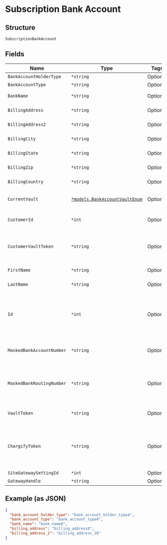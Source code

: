 
# Subscription Bank Account

## Structure

`SubscriptionBankAccount`

## Fields

| Name | Type | Tags | Description |
|  --- | --- | --- | --- |
| `BankAccountHolderType` | `*string` | Optional | Defaults to personal |
| `BankAccountType` | `*string` | Optional | Defaults to checking |
| `BankName` | `*string` | Optional | The bank where the account resides |
| `BillingAddress` | `*string` | Optional | The current billing street address for the bank account |
| `BillingAddress2` | `*string` | Optional | The current billing street address, second line, for the bank account |
| `BillingCity` | `*string` | Optional | The current billing address city for the bank account |
| `BillingState` | `*string` | Optional | The current billing address state for the bank account |
| `BillingZip` | `*string` | Optional | The current billing address zip code for the bank account |
| `BillingCountry` | `*string` | Optional | The current billing address country for the bank account |
| `CurrentVault` | [`*models.BankAccountVaultEnum`](bank-account-vault-enum.md) | Optional | The vault that stores the payment profile with the provided vault_token. |
| `CustomerId` | `*int` | Optional | The Chargify-assigned id for the customer record to which the bank account belongs |
| `CustomerVaultToken` | `*string` | Optional | (only for Authorize.Net CIM storage): the customerProfileId for the owner of the customerPaymentProfileId provided as the vault_token |
| `FirstName` | `*string` | Optional | The first name of the bank account holder |
| `LastName` | `*string` | Optional | The last name of the bank account holder |
| `Id` | `*int` | Optional | The Chargify-assigned ID of the stored bank account. This value can be used as an input to payment_profile_id when creating a subscription, in order to re-use a stored payment profile for the same customer |
| `MaskedBankAccountNumber` | `*string` | Optional | A string representation of the stored bank account number with all but the last 4 digits marked with X’s (i.e. ‘XXXXXXX1111’) |
| `MaskedBankRoutingNumber` | `*string` | Optional | A string representation of the stored bank routing number with all but the last 4 digits marked with X’s (i.e. ‘XXXXXXX1111’). payment_type will be bank_account |
| `VaultToken` | `*string` | Optional | The “token” provided by your vault storage for an already stored payment profile |
| `ChargifyToken` | `*string` | Optional | Token received after sending billing informations using chargify.js. This token will only be received if passed as a sole attribute of credit_card_attributes (i.e. tok_9g6hw85pnpt6knmskpwp4ttt) |
| `SiteGatewaySettingId` | `*int` | Optional | - |
| `GatewayHandle` | `*string` | Optional | - |

## Example (as JSON)

```json
{
  "bank_account_holder_type": "bank_account_holder_type4",
  "bank_account_type": "bank_account_type4",
  "bank_name": "bank_name8",
  "billing_address": "billing_address8",
  "billing_address_2": "billing_address_28"
}
```

